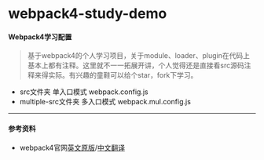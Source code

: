# webpack4-study-demo

#### Webpack4学习配置
> 基于webpack4的个人学习项目，关于module、loader、plugin在代码上基本上都有注释。这里就不一一拓展开讲，个人觉得还是直接看src源码注释来得实际。有兴趣的童鞋可以给个star，fork下学习。

* src文件夹 单入口模式 webpack.config.js
* multiple-src文件夹 多入口模式 webpack.mul.config.js

------

#### 参考资料
* webpack4官网[英文原版](https://webpack.js.org/concepts)/[中文翻译](https://webpack.docschina.org/configuration/)